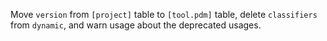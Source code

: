Move `version` from `[project]` table to `[tool.pdm]` table, delete `classifiers` from `dynamic`, and warn usage about the deprecated usages.
